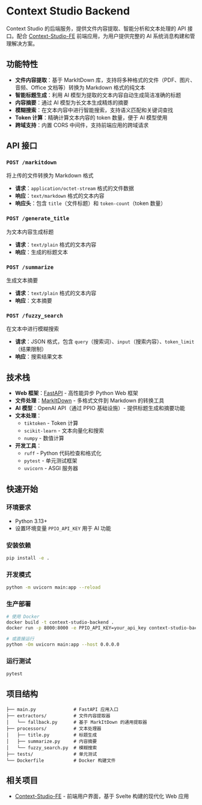 # Context Studio Backend

Context Studio 的后端服务，提供文件内容提取、智能分析和文本处理的 API 接口。配合 [Context-Studio-FE](https://github.com/CNSeniorious000/Context-Studio-FE) 前端应用，为用户提供完整的 AI 系统消息构建和管理解决方案。

## 功能特性

- **文件内容提取**：基于 MarkItDown 库，支持将多种格式的文件（PDF、图片、音频、Office 文档等）转换为 Markdown 格式的纯文本
- **智能标题生成**：利用 AI 模型为提取的文本内容自动生成简洁准确的标题
- **内容摘要**：通过 AI 模型为长文本生成精炼的摘要
- **模糊搜索**：在文本内容中进行智能搜索，支持语义匹配和关键词查找
- **Token 计算**：精确计算文本内容的 token 数量，便于 AI 模型使用
- **跨域支持**：内置 CORS 中间件，支持前端应用的跨域请求

## API 接口

### `POST /markitdown`
将上传的文件转换为 Markdown 格式
- **请求**：`application/octet-stream` 格式的文件数据
- **响应**：`text/markdown` 格式的文本内容
- **响应头**：包含 `title`（文件标题）和 `token-count`（token 数量）

### `POST /generate_title`
为文本内容生成标题
- **请求**：`text/plain` 格式的文本内容
- **响应**：生成的标题文本

### `POST /summarize`
生成文本摘要
- **请求**：`text/plain` 格式的文本内容
- **响应**：文本摘要

### `POST /fuzzy_search`
在文本中进行模糊搜索
- **请求**：JSON 格式，包含 `query`（搜索词）、`input`（搜索内容）、`token_limit`（结果限制）
- **响应**：搜索结果文本

## 技术栈

- **Web 框架**：[FastAPI](https://fastapi.tiangolo.com/) - 高性能异步 Python Web 框架
- **文件处理**：[MarkItDown](https://github.com/microsoft/markitdown) - 多格式文件到 Markdown 的转换工具
- **AI 模型**：OpenAI API（通过 PPIO 基础设施）- 提供标题生成和摘要功能
- **文本处理**：
  - `tiktoken` - Token 计算
  - `scikit-learn` - 文本向量化和搜索
  - `numpy` - 数值计算
- **开发工具**：
  - `ruff` - Python 代码检查和格式化
  - `pytest` - 单元测试框架
  - `uvicorn` - ASGI 服务器

## 快速开始

### 环境要求
- Python 3.13+
- 设置环境变量 `PPIO_API_KEY` 用于 AI 功能

### 安装依赖
```bash
pip install -e .
```

### 开发模式
```bash
python -m uvicorn main:app --reload
```

### 生产部署
```bash
# 使用 Docker
docker build -t context-studio-backend .
docker run -p 8000:8000 -e PPIO_API_KEY=your_api_key context-studio-backend

# 或直接运行
python -Om uvicorn main:app --host 0.0.0.0
```

### 运行测试
```bash
pytest
```

## 项目结构

```
├── main.py              # FastAPI 应用入口
├── extractors/          # 文件内容提取器
│   └── fallback.py      # 基于 MarkItDown 的通用提取器
├── processors/          # 文本处理器
│   ├── title.py         # 标题生成
│   ├── summarize.py     # 内容摘要
│   └── fuzzy_search.py  # 模糊搜索
├── tests/               # 单元测试
└── Dockerfile           # Docker 构建文件
```

## 相关项目

- [Context-Studio-FE](https://github.com/CNSeniorious000/Context-Studio-FE) - 前端用户界面，基于 Svelte 构建的现代化 Web 应用
